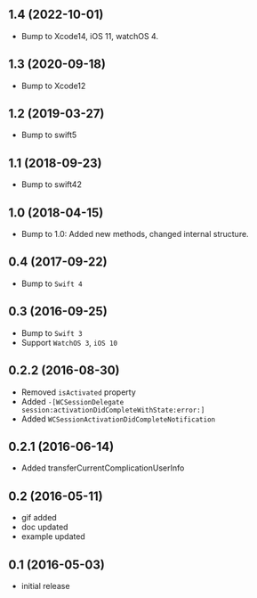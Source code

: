 ## 1.4 (2022-10-01)
- Bump to Xcode14, iOS 11, watchOS 4.

## 1.3 (2020-09-18)
- Bump to Xcode12

## 1.2 (2019-03-27)
- Bump to swift5

## 1.1 (2018-09-23)
- Bump to swift42

## 1.0 (2018-04-15)
- Bump to 1.0: Added new methods, changed internal structure.

## 0.4 (2017-09-22)
- Bump to `Swift 4`

## 0.3 (2016-09-25)

- Bump to `Swift 3`
- Support `WatchOS 3`, `iOS 10`

## 0.2.2 (2016-08-30)

- Removed `isActivated` property
- Added `-[WCSessionDelegate session:activationDidCompleteWithState:error:]`
- Added `WCSessionActivationDidCompleteNotification`

## 0.2.1 (2016-06-14)

- Added transferCurrentComplicationUserInfo

## 0.2 (2016-05-11)

- gif added
- doc updated
- example updated

## 0.1 (2016-05-03)

- initial release
